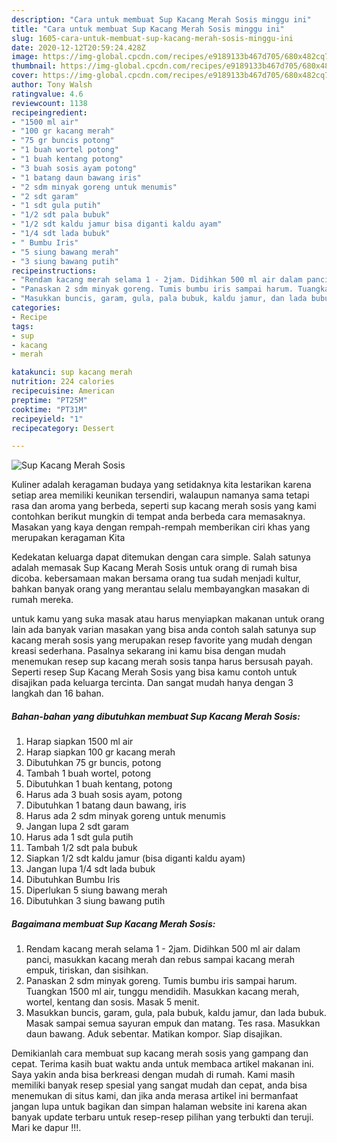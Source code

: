 ```yaml
---
description: "Cara untuk membuat Sup Kacang Merah Sosis minggu ini"
title: "Cara untuk membuat Sup Kacang Merah Sosis minggu ini"
slug: 1605-cara-untuk-membuat-sup-kacang-merah-sosis-minggu-ini
date: 2020-12-12T20:59:24.428Z
image: https://img-global.cpcdn.com/recipes/e9189133b467d705/680x482cq70/sup-kacang-merah-sosis-foto-resep-utama.jpg
thumbnail: https://img-global.cpcdn.com/recipes/e9189133b467d705/680x482cq70/sup-kacang-merah-sosis-foto-resep-utama.jpg
cover: https://img-global.cpcdn.com/recipes/e9189133b467d705/680x482cq70/sup-kacang-merah-sosis-foto-resep-utama.jpg
author: Tony Walsh
ratingvalue: 4.6
reviewcount: 1138
recipeingredient:
- "1500 ml air"
- "100 gr kacang merah"
- "75 gr buncis potong"
- "1 buah wortel potong"
- "1 buah kentang potong"
- "3 buah sosis ayam potong"
- "1 batang daun bawang iris"
- "2 sdm minyak goreng untuk menumis"
- "2 sdt garam"
- "1 sdt gula putih"
- "1/2 sdt pala bubuk"
- "1/2 sdt kaldu jamur bisa diganti kaldu ayam"
- "1/4 sdt lada bubuk"
- " Bumbu Iris"
- "5 siung bawang merah"
- "3 siung bawang putih"
recipeinstructions:
- "Rendam kacang merah selama 1 - 2jam. Didihkan 500 ml air dalam panci, masukkan kacang merah dan rebus sampai kacang merah empuk, tiriskan, dan sisihkan."
- "Panaskan 2 sdm minyak goreng. Tumis bumbu iris sampai harum. Tuangkan 1500 ml air, tunggu mendidih. Masukkan kacang merah, wortel, kentang dan sosis. Masak 5 menit."
- "Masukkan buncis, garam, gula, pala bubuk, kaldu jamur, dan lada bubuk. Masak sampai semua sayuran empuk dan matang. Tes rasa. Masukkan daun bawang. Aduk sebentar. Matikan kompor. Siap disajikan."
categories:
- Recipe
tags:
- sup
- kacang
- merah

katakunci: sup kacang merah 
nutrition: 224 calories
recipecuisine: American
preptime: "PT25M"
cooktime: "PT31M"
recipeyield: "1"
recipecategory: Dessert

---
```



![Sup Kacang Merah Sosis](https://img-global.cpcdn.com/recipes/e9189133b467d705/680x482cq70/sup-kacang-merah-sosis-foto-resep-utama.jpg)

Kuliner adalah keragaman budaya yang setidaknya kita lestarikan karena setiap area memiliki keunikan tersendiri, walaupun namanya sama tetapi rasa dan aroma yang berbeda, seperti sup kacang merah sosis yang kami contohkan berikut mungkin di tempat anda berbeda cara memasaknya. Masakan yang kaya dengan rempah-rempah memberikan ciri khas yang merupakan keragaman Kita

Kedekatan keluarga dapat ditemukan dengan cara simple. Salah satunya adalah memasak Sup Kacang Merah Sosis untuk orang di rumah bisa dicoba. kebersamaan makan bersama orang tua sudah menjadi kultur, bahkan banyak orang yang merantau selalu membayangkan masakan di rumah mereka.



untuk kamu yang suka masak atau harus menyiapkan makanan untuk orang lain ada banyak varian masakan yang bisa anda contoh salah satunya sup kacang merah sosis yang merupakan resep favorite yang mudah dengan kreasi sederhana. Pasalnya sekarang ini kamu bisa dengan mudah menemukan resep sup kacang merah sosis tanpa harus bersusah payah.
Seperti resep Sup Kacang Merah Sosis yang bisa kamu contoh untuk disajikan pada keluarga tercinta. Dan sangat mudah hanya dengan 3 langkah dan 16 bahan.


<!--inarticleads1-->

##### Bahan-bahan yang dibutuhkan membuat Sup Kacang Merah Sosis:

1. Harap siapkan 1500 ml air
1. Harap siapkan 100 gr kacang merah
1. Dibutuhkan 75 gr buncis, potong
1. Tambah 1 buah wortel, potong
1. Dibutuhkan 1 buah kentang, potong
1. Harus ada 3 buah sosis ayam, potong
1. Dibutuhkan 1 batang daun bawang, iris
1. Harus ada 2 sdm minyak goreng untuk menumis
1. Jangan lupa 2 sdt garam
1. Harus ada 1 sdt gula putih
1. Tambah 1/2 sdt pala bubuk
1. Siapkan 1/2 sdt kaldu jamur (bisa diganti kaldu ayam)
1. Jangan lupa 1/4 sdt lada bubuk
1. Dibutuhkan  Bumbu Iris
1. Diperlukan 5 siung bawang merah
1. Dibutuhkan 3 siung bawang putih




<!--inarticleads2-->

##### Bagaimana membuat  Sup Kacang Merah Sosis:

1. Rendam kacang merah selama 1 - 2jam. Didihkan 500 ml air dalam panci, masukkan kacang merah dan rebus sampai kacang merah empuk, tiriskan, dan sisihkan.
1. Panaskan 2 sdm minyak goreng. Tumis bumbu iris sampai harum. Tuangkan 1500 ml air, tunggu mendidih. Masukkan kacang merah, wortel, kentang dan sosis. Masak 5 menit.
1. Masukkan buncis, garam, gula, pala bubuk, kaldu jamur, dan lada bubuk. Masak sampai semua sayuran empuk dan matang. Tes rasa. Masukkan daun bawang. Aduk sebentar. Matikan kompor. Siap disajikan.




Demikianlah cara membuat sup kacang merah sosis yang gampang dan cepat. Terima kasih buat waktu anda untuk membaca artikel makanan ini. Saya yakin anda bisa berkreasi dengan mudah di rumah. Kami masih memiliki banyak resep spesial yang sangat mudah dan cepat, anda bisa menemukan di situs kami, dan jika anda merasa artikel ini bermanfaat jangan lupa untuk bagikan dan simpan halaman website ini karena akan banyak update terbaru untuk resep-resep pilihan yang terbukti dan teruji. Mari ke dapur !!!. 
